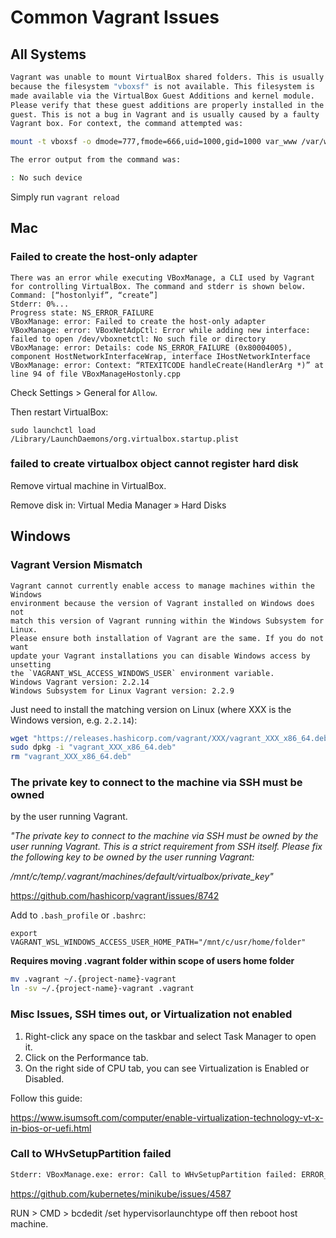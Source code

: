 # Common Vagrant Issues

## All Systems

```bash
Vagrant was unable to mount VirtualBox shared folders. This is usually
because the filesystem "vboxsf" is not available. This filesystem is
made available via the VirtualBox Guest Additions and kernel module.
Please verify that these guest additions are properly installed in the
guest. This is not a bug in Vagrant and is usually caused by a faulty
Vagrant box. For context, the command attempted was:

mount -t vboxsf -o dmode=777,fmode=666,uid=1000,gid=1000 var_www /var/www

The error output from the command was:

: No such device
```

Simply run `vagrant reload`

## Mac

### Failed to create the host-only adapter
```
There was an error while executing VBoxManage, a CLI used by Vagrant
for controlling VirtualBox. The command and stderr is shown below.
Command: [“hostonlyif”, “create”]
Stderr: 0%...
Progress state: NS_ERROR_FAILURE
VBoxManage: error: Failed to create the host-only adapter
VBoxManage: error: VBoxNetAdpCtl: Error while adding new interface: failed to open /dev/vboxnetctl: No such file or directory
VBoxManage: error: Details: code NS_ERROR_FAILURE (0x80004005), component HostNetworkInterfaceWrap, interface IHostNetworkInterface
VBoxManage: error: Context: “RTEXITCODE handleCreate(HandlerArg *)” at line 94 of file VBoxManageHostonly.cpp
```
Check Settings > General for `Allow`.

Then restart VirtualBox:

`sudo launchctl load /Library/LaunchDaemons/org.virtualbox.startup.plist`


### failed to create virtualbox object cannot register hard disk

Remove virtual machine in VirtualBox.

Remove disk in: Virtual Media Manager » Hard Disks

## Windows

### Vagrant Version Mismatch

```
Vagrant cannot currently enable access to manage machines within the Windows
environment because the version of Vagrant installed on Windows does not
match this version of Vagrant running within the Windows Subsystem for Linux.
Please ensure both installation of Vagrant are the same. If you do not want
update your Vagrant installations you can disable Windows access by unsetting
the `VAGRANT_WSL_ACCESS_WINDOWS_USER` environment variable.
Windows Vagrant version: 2.2.14
Windows Subsystem for Linux Vagrant version: 2.2.9
```

Just need to install the matching version on Linux (where XXX is the Windows version, e.g. `2.2.14`):

```bash
wget "https://releases.hashicorp.com/vagrant/XXX/vagrant_XXX_x86_64.deb"
sudo dpkg -i "vagrant_XXX_x86_64.deb"
rm "vagrant_XXX_x86_64.deb"
```

### The private key to connect to the machine via SSH must be owned
by the user running Vagrant.

_"The private key to connect to the machine via SSH must be owned
by the user running Vagrant. This is a strict requirement from
SSH itself. Please fix the following key to be owned by the user
running Vagrant:_

_/mnt/c/temp/.vagrant/machines/default/virtualbox/private_key"_

https://github.com/hashicorp/vagrant/issues/8742

Add to `.bash_profile` or `.bashrc`:

`export VAGRANT_WSL_WINDOWS_ACCESS_USER_HOME_PATH="/mnt/c/usr/home/folder"`


**Requires moving .vagrant folder within scope of users home folder**

```bash
mv .vagrant ~/.{project-name}-vagrant
ln -sv ~/.{project-name}-vagrant .vagrant
```

### Misc Issues, SSH times out, or Virtualization not enabled

1. Right-click any space on the taskbar and select Task Manager to open it.
1. Click on the Performance tab.
1. On the right side of CPU tab, you can see Virtualization is Enabled or Disabled.

Follow this guide:

https://www.isumsoft.com/computer/enable-virtualization-technology-vt-x-in-bios-or-uefi.html


### Call to WHvSetupPartition failed

```bash
Stderr: VBoxManage.exe: error: Call to WHvSetupPartition failed: ERROR_SUCCESS (Last=0xc000000d/87) (VERR_NEM_VM_CREATE_FAILED) VBoxManage.exe: error: Details: code E_FAIL (0x80004005), component ConsoleWrap, interface IConsole
```

https://github.com/kubernetes/minikube/issues/4587

RUN > CMD > bcdedit /set hypervisorlaunchtype off then reboot host machine.
